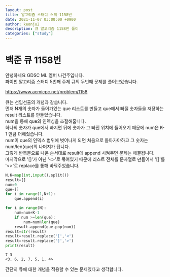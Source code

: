 ```yaml
---
layout: post
title: 알고리즘 스터디 스택-1158번
date: 2021-11-07 03:00:00 +0900
author: keonju2
description: 큐 알고리즘 1158번 풀이
categories: ["study"]
---
```


# 백준 큐 1158번  

안녕하세요 GDSC ML 멤버 나건주입니다.  
파이썬 알고리즘 스터디 5번째 주제 큐의 두번째 문제를 풀어보았습니다.  


<https://www.acmicpc.net/problem/1158>  

큐는 선입선출의 개념과 같습니다.  
먼저 N개의 숫자가 들어가있는 que 리스트를 만들고 que에서 빠질 숫자들을 저장하는 result 리스트를 만들었습니다.  
num을 통해 que의 인덱싱을 조절해줍니다.  
하나의 숫자가 que에서 빠지면 뒤에 숫자가 그 빠진 위치에 들어오기 때문에 num은 K-1 만큼 더해줬습니다.  
num이 que의 인덱스 범위에 벗어나게 되면 처음으로 돌아가야하고 그 숫자는 num/len(que)의 나머지가 됩니다.  
그렇게 반복문으로 나온 순서대로 result에 append 시켜주면 문제는 해결됩니다.    
마지막으로 '[]'가 아닌 '<>'로 묶여있기 때문에 리스트 전체를 문자열로 만들어서 '[]'를 '<>'로 replace를 통해 바꿔주었습니다.  

```python
N,K=map(int,input().split())
result=[]
num=0
que=[]
for i in range(1,N+1):
    que.append(i)

for i in range(N):
    num=num+K-1
    if num >=len(que):
        num=num%len(que)
    result.append(que.pop(num))
result=str(result)
result=result.replace('[','<')
result=result.replace(']','>')
print(result)
```

    7 3
    <3, 6, 2, 7, 5, 1, 4>
    
간단히 큐에 대한 개념을 적용할 수 있는 문제였다고 생각합니다.  